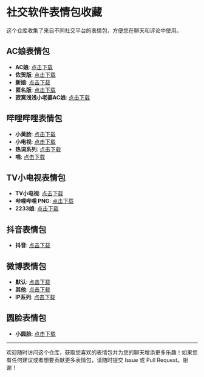 # 社交软件表情包收藏

这个仓库收集了来自不同社交平台的表情包，方便您在聊天和评论中使用。

## AC娘表情包

- **AC娘**: [点击下载](https://lyle0u0.lanzoub.com/iZbIi255u5sb)
- **佐贺版**: [点击下载](https://lyle0u0.lanzoub.com/ilOHm255u60j)
- **新娘**: [点击下载](https://lyle0u0.lanzoub.com/iNhWJ255u5yh)
- **匿名版**: [点击下载](https://lyle0u0.lanzoub.com/itELk255u5wf)
- **寂寞浅浅小老婆AC娘**: [点击下载](https://lyle0u0.lanzoub.com/iVRgY255u5ve)

## 哔哩哔哩表情包

- **小黄脸**: [点击下载](https://lyle0u0.lanzoub.com/iA29d255u96d)
- **小电视**: [点击下载](https://lyle0u0.lanzoub.com/ifJl0255u94b)
- **热词系列**: [点击下载](https://lyle0u0.lanzoub.com/itSj1255u91i)
- **喵**: [点击下载](https://lyle0u0.lanzoub.com/iu0zB255u8yf)

## TV小电视表情包

- **TV小电视**: [点击下载](https://lyle0u0.lanzoub.com/iiJPb255u8xe)
- **哔哩哔哩 PNG**: [点击下载](https://lyle0u0.lanzoub.com/iMmXI255u8wd)
- **2233娘**: [点击下载](https://lyle0u0.lanzoub.com/i9oOh255u8ub)

## 抖音表情包

- **抖音**: [点击下载](https://lyle0u0.lanzoub.com/ib0Vh255ub2b)

## 微博表情包

- **默认**: [点击下载](https://lyle0u0.lanzoub.com/iMw4p255ud9a)
- **其他**: [点击下载](https://lyle0u0.lanzoub.com/iB6eh255udbc)
- **IP系列**: [点击下载](https://lyle0u0.lanzoub.com/i3JXG255ud6h)

## 圆脸表情包

- **小圆脸**: [点击下载](https://lyle0u0.lanzoub.com/iEPl5255ufjc)

---

欢迎随时访问这个仓库，获取您喜欢的表情包并为您的聊天增添更多乐趣！如果您有任何建议或者想要贡献更多表情包，请随时提交 Issue 或 Pull Request。谢谢！

